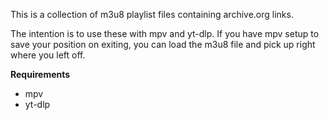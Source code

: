 This is a collection of m3u8 playlist files containing archive.org links.

The intention is to use these with mpv and yt-dlp. If you have mpv setup to save your position on exiting, you can load the m3u8 file and pick up right where you left off.

**Requirements**
- mpv
- yt-dlp

